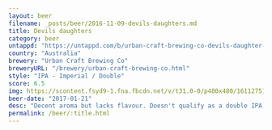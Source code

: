 ```yaml
---
layout: beer
filename: _posts/beer/2016-11-09-devils-daughters.md
title: Devils daughters
category: beer
untappd: "https://untappd.com/b/urban-craft-brewing-co-devils-daughter-double-ipa/1531203"
country: "Australia"
brewery: "Urban Craft Brewing Co"
breweryURL: "/brewery/urban-craft-brewing-co.html"
style: "IPA - Imperial / Double"
score: 6.5
img: https://scontent.fsyd9-1.fna.fbcdn.net/v/t31.0-0/p480x480/16112751_10154858221453745_269799344588990698_o.jpg?_nc_cat=104&_nc_sid=e007fa&_nc_ohc=SxpLAZgfOvMAX-F-4H3&_nc_ht=scontent.fsyd9-1.fna&tp=6&oh=552678d483e1e12f732f2b2055dc737a&oe=5F948333
beer-date: "2017-01-21"
desc: "Decent aroma but lacks flavour. Doesn't qualify as a double IPA but still decent. Too many cheap hops I think"
permalink: /beer/:title.html
---
```

